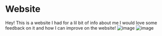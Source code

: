 # Website
Hey! This is a website I had for a lil bit of info about me I would love some feedback on it and how I can improve on the website!
![image](https://github.com/user-attachments/assets/54c3c876-2115-481a-a11a-21ba5e043c3e)
![image](https://github.com/user-attachments/assets/b97467b9-10cb-4504-b62b-4bda8e7a30ae)

